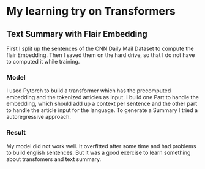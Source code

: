 # My learning try on Transformers

## Text Summary with Flair Embedding
First I split up the sentences of the CNN Daily Mail Dataset to compute the flair Embedding. Then I saved them on the hard drive, so that I do not have to computed it while training.    

### Model
I used Pytorch to build a transformer which has the precomputed embedding and the tokenized articles as Input. I build one Part to handle the embedding, which should add up a context per sentence and the other part to handle the article input for the language. To generate a Summary I tried a autoregressive approach.   

### Result
My model did not work well. It overfitted after some time and had problems to build english sentences. But it was a good exercise to learn something about transfomers and text summary.  
   